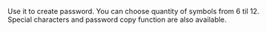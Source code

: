 Use it to create password. You can choose quantity of symbols from 6 til 12. 
Special characters and password copy function are also available.
